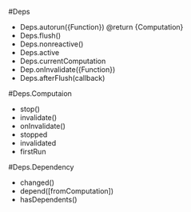 #Deps
- Deps.autorun({Function})
    @return {Computation}
- Deps.flush()
- Deps.nonreactive()
- Deps.active 
- Deps.currentComputation
- Dep.onInvalidate({Function})
- Deps.afterFlush(callback)

#Deps.Computaion
- stop()
- invalidate()
- onInvalidate()
- stopped
- invalidated
- firstRun

#Deps.Dependency
- changed()
- depend([fromComputation])
- hasDependents()
